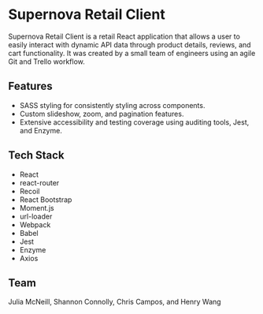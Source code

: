 # Supernova Retail Client

Supernova Retail Client is a retail React application that allows a user to easily interact with dynamic API data through product details, reviews, and cart functionality. It was created by a small team of engineers using an agile Git and Trello workflow.

## Features

- SASS styling for consistently styling across components.
- Custom slideshow, zoom, and pagination features.
- Extensive accessibility and testing coverage using auditing tools, Jest, and Enzyme.

## Tech Stack

- React
- react-router
- Recoil
- React Bootstrap
- Moment.js
- url-loader
- Webpack
- Babel
- Jest
- Enzyme
- Axios

## Team

Julia McNeill, Shannon Connolly, Chris Campos, and Henry Wang
